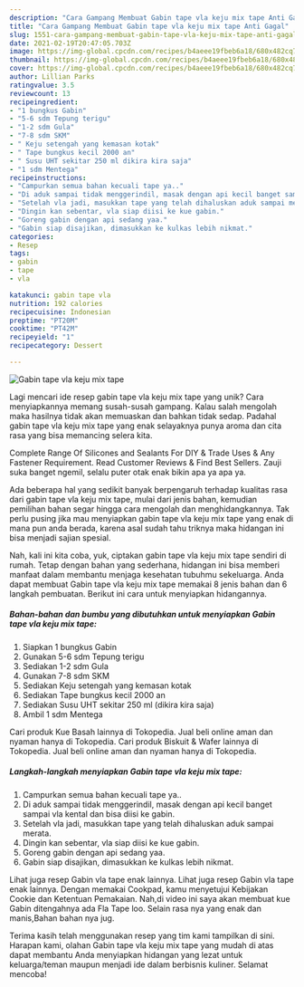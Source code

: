 ```yaml
---
description: "Cara Gampang Membuat Gabin tape vla keju mix tape Anti Gagal"
title: "Cara Gampang Membuat Gabin tape vla keju mix tape Anti Gagal"
slug: 1551-cara-gampang-membuat-gabin-tape-vla-keju-mix-tape-anti-gagal
date: 2021-02-19T20:47:05.703Z
image: https://img-global.cpcdn.com/recipes/b4aeee19fbeb6a18/680x482cq70/gabin-tape-vla-keju-mix-tape-foto-resep-utama.jpg
thumbnail: https://img-global.cpcdn.com/recipes/b4aeee19fbeb6a18/680x482cq70/gabin-tape-vla-keju-mix-tape-foto-resep-utama.jpg
cover: https://img-global.cpcdn.com/recipes/b4aeee19fbeb6a18/680x482cq70/gabin-tape-vla-keju-mix-tape-foto-resep-utama.jpg
author: Lillian Parks
ratingvalue: 3.5
reviewcount: 13
recipeingredient:
- "1 bungkus Gabin"
- "5-6 sdm Tepung terigu"
- "1-2 sdm Gula"
- "7-8 sdm SKM"
- " Keju setengah yang kemasan kotak"
- " Tape bungkus kecil 2000 an"
- " Susu UHT sekitar 250 ml dikira kira saja"
- "1 sdm Mentega"
recipeinstructions:
- "Campurkan semua bahan kecuali tape ya.."
- "Di aduk sampai tidak menggerindil, masak dengan api kecil banget sampai vla kental dan bisa diisi ke gabin."
- "Setelah vla jadi, masukkan tape yang telah dihaluskan aduk sampai merata."
- "Dingin kan sebentar, vla siap diisi ke kue gabin."
- "Goreng gabin dengan api sedang yaa."
- "Gabin siap disajikan, dimasukkan ke kulkas lebih nikmat."
categories:
- Resep
tags:
- gabin
- tape
- vla

katakunci: gabin tape vla 
nutrition: 192 calories
recipecuisine: Indonesian
preptime: "PT20M"
cooktime: "PT42M"
recipeyield: "1"
recipecategory: Dessert

---
```



![Gabin tape vla keju mix tape](https://img-global.cpcdn.com/recipes/b4aeee19fbeb6a18/680x482cq70/gabin-tape-vla-keju-mix-tape-foto-resep-utama.jpg)

Lagi mencari ide resep gabin tape vla keju mix tape yang unik? Cara menyiapkannya memang susah-susah gampang. Kalau salah mengolah maka hasilnya tidak akan memuaskan dan bahkan tidak sedap. Padahal gabin tape vla keju mix tape yang enak selayaknya punya aroma dan cita rasa yang bisa memancing selera kita.

Complete Range Of Silicones and Sealants For DIY &amp; Trade Uses &amp; Any Fastener Requirement. Read Customer Reviews &amp; Find Best Sellers. Zauji suka banget ngemil, selalu puter otak enak bikin apa ya apa ya.

Ada beberapa hal yang sedikit banyak berpengaruh terhadap kualitas rasa dari gabin tape vla keju mix tape, mulai dari jenis bahan, kemudian pemilihan bahan segar hingga cara mengolah dan menghidangkannya. Tak perlu pusing jika mau menyiapkan gabin tape vla keju mix tape yang enak di mana pun anda berada, karena asal sudah tahu triknya maka hidangan ini bisa menjadi sajian spesial.


Nah, kali ini kita coba, yuk, ciptakan gabin tape vla keju mix tape sendiri di rumah. Tetap dengan bahan yang sederhana, hidangan ini bisa memberi manfaat dalam membantu menjaga kesehatan tubuhmu sekeluarga. Anda dapat membuat Gabin tape vla keju mix tape memakai 8 jenis bahan dan 6 langkah pembuatan. Berikut ini cara untuk menyiapkan hidangannya.

<!--inarticleads1-->

##### Bahan-bahan dan bumbu yang dibutuhkan untuk menyiapkan Gabin tape vla keju mix tape:

1. Siapkan 1 bungkus Gabin
1. Gunakan 5-6 sdm Tepung terigu
1. Sediakan 1-2 sdm Gula
1. Gunakan 7-8 sdm SKM
1. Sediakan  Keju setengah yang kemasan kotak
1. Sediakan  Tape bungkus kecil 2000 an
1. Sediakan  Susu UHT sekitar 250 ml (dikira kira saja)
1. Ambil 1 sdm Mentega


Cari produk Kue Basah lainnya di Tokopedia. Jual beli online aman dan nyaman hanya di Tokopedia. Cari produk Biskuit &amp; Wafer lainnya di Tokopedia. Jual beli online aman dan nyaman hanya di Tokopedia. 

<!--inarticleads2-->

##### Langkah-langkah menyiapkan Gabin tape vla keju mix tape:

1. Campurkan semua bahan kecuali tape ya..
1. Di aduk sampai tidak menggerindil, masak dengan api kecil banget sampai vla kental dan bisa diisi ke gabin.
1. Setelah vla jadi, masukkan tape yang telah dihaluskan aduk sampai merata.
1. Dingin kan sebentar, vla siap diisi ke kue gabin.
1. Goreng gabin dengan api sedang yaa.
1. Gabin siap disajikan, dimasukkan ke kulkas lebih nikmat.


Lihat juga resep Gabin vla tape enak lainnya. Lihat juga resep Gabin vla tape enak lainnya. Dengan memakai Cookpad, kamu menyetujui Kebijakan Cookie dan Ketentuan Pemakaian. Nah,di video ini saya akan membuat kue Gabin ditengahnya ada Fla Tape loo. Selain rasa nya yang enak dan manis,Bahan bahan nya jug. 

Terima kasih telah menggunakan resep yang tim kami tampilkan di sini. Harapan kami, olahan Gabin tape vla keju mix tape yang mudah di atas dapat membantu Anda menyiapkan hidangan yang lezat untuk keluarga/teman maupun menjadi ide dalam berbisnis kuliner. Selamat mencoba!
